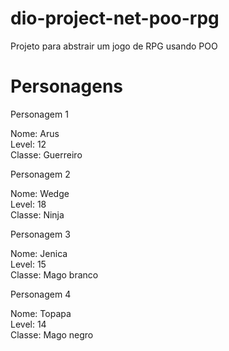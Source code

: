 # dio-project-net-poo-rpg
Projeto para abstrair um jogo de RPG usando POO

# Personagens
Personagem 1

Nome: Arus<br>
Level: 12<br>
Classe: Guerreiro


Personagem 2

Nome: Wedge<br>
Level: 18<br>
Classe: Ninja


Personagem 3

Nome: Jenica<br>
Level: 15<br>
Classe: Mago branco


Personagem 4

Nome: Topapa<br>
Level: 14<br>
Classe: Mago negro





